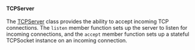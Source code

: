 #### TCPServer

The [TCPServer](https://docs.mbed.com/docs/mbed-os-api/en/mbed-os-5.6/api/classTCPServer.html) class provides the ability to accept incoming TCP connections. The `listen` member function sets up the server to listen for incoming connections, and the `accept` member function sets up a stateful TCPSocket instance on an incoming connection.
